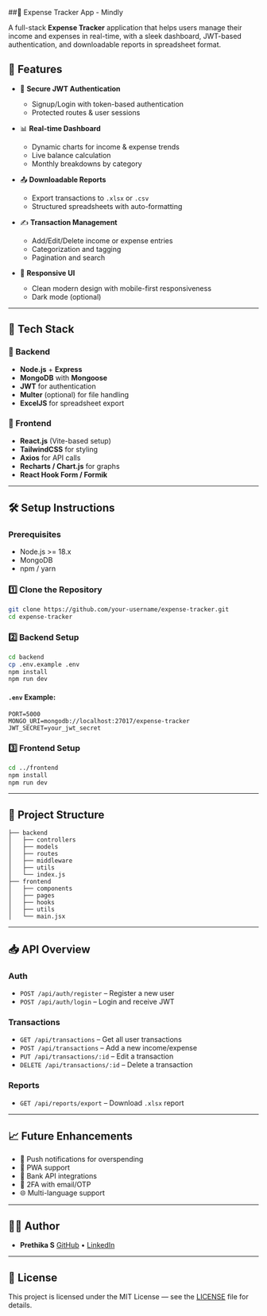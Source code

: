 ##💸 Expense Tracker App - Mindly

A full-stack **Expense Tracker** application that helps users manage their income and expenses in real-time, with a sleek dashboard, JWT-based authentication, and downloadable reports in spreadsheet format.

## 🚀 Features

- 🔐 **Secure JWT Authentication**
  - Signup/Login with token-based authentication
  - Protected routes & user sessions

- 📊 **Real-time Dashboard**
  - Dynamic charts for income & expense trends
  - Live balance calculation
  - Monthly breakdowns by category

- 📤 **Downloadable Reports**
  - Export transactions to `.xlsx` or `.csv`
  - Structured spreadsheets with auto-formatting

- ✍️ **Transaction Management**
  - Add/Edit/Delete income or expense entries
  - Categorization and tagging
  - Pagination and search

- 📱 **Responsive UI**
  - Clean modern design with mobile-first responsiveness
  - Dark mode (optional)

---

## 🧠 Tech Stack

### 🔧 Backend

- **Node.js** + **Express**
- **MongoDB** with **Mongoose**
- **JWT** for authentication
- **Multer** (optional) for file handling
- **ExcelJS** for spreadsheet export

### 🎨 Frontend

- **React.js** (Vite-based setup)
- **TailwindCSS** for styling
- **Axios** for API calls
- **Recharts / Chart.js** for graphs
- **React Hook Form / Formik**

---

## 🛠️ Setup Instructions

### Prerequisites

- Node.js >= 18.x
- MongoDB
- npm / yarn

### 1️⃣ Clone the Repository

```bash
git clone https://github.com/your-username/expense-tracker.git
cd expense-tracker
````

### 2️⃣ Backend Setup

```bash
cd backend
cp .env.example .env
npm install
npm run dev
```

#### `.env` Example:

```
PORT=5000
MONGO_URI=mongodb://localhost:27017/expense-tracker
JWT_SECRET=your_jwt_secret
```

### 3️⃣ Frontend Setup

```bash
cd ../frontend
npm install
npm run dev
```

---

## 📂 Project Structure

```
├── backend
│   ├── controllers
│   ├── models
│   ├── routes
│   ├── middleware
│   ├── utils
│   └── index.js
├── frontend
│   ├── components
│   ├── pages
│   ├── hooks
│   ├── utils
│   └── main.jsx
```

---

## 📥 API Overview

### Auth

* `POST /api/auth/register` – Register a new user
* `POST /api/auth/login` – Login and receive JWT

### Transactions

* `GET /api/transactions` – Get all user transactions
* `POST /api/transactions` – Add a new income/expense
* `PUT /api/transactions/:id` – Edit a transaction
* `DELETE /api/transactions/:id` – Delete a transaction

### Reports

* `GET /api/reports/export` – Download `.xlsx` report

---

## 📈 Future Enhancements

* 🔔 Push notifications for overspending
* 📱 PWA support
* 🏦 Bank API integrations
* 🔐 2FA with email/OTP
* 🌐 Multi-language support

---

## 🧑‍💻 Author

* **Prethika S**
  [GitHub](https://github.com/prethika-s) • [LinkedIn](https://www.linkedin.com/in/prethika-s)

---

## 🪪 License

This project is licensed under the MIT License — see the [LICENSE](./LICENSE) file for details.

